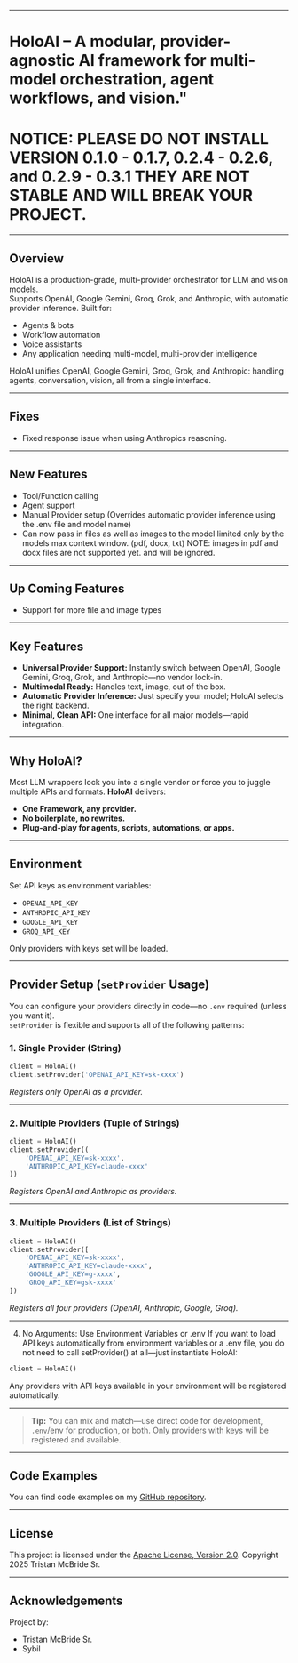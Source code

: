 ﻿
---

# HoloAI – A modular, provider-agnostic AI framework for multi-model orchestration, agent workflows, and vision."


# NOTICE: PLEASE DO NOT INSTALL VERSION 0.1.0 - 0.1.7, 0.2.4 - 0.2.6, and 0.2.9 - 0.3.1 THEY ARE NOT STABLE AND WILL BREAK YOUR PROJECT.

---

## Overview

HoloAI is a production-grade, multi-provider orchestrator for LLM and vision models.  
Supports OpenAI, Google Gemini, Groq, Grok, and Anthropic, with automatic provider inference.
Built for:

* Agents & bots
* Workflow automation
* Voice assistants
* Any application needing multi-model, multi-provider intelligence

HoloAI unifies OpenAI, Google Gemini, Groq, Grok, and Anthropic: handling agents, conversation, vision, all from a single interface.

---

## Fixes

* Fixed response issue when using Anthropics reasoning.

---

## New Features

* Tool/Function calling
* Agent support
* Manual Provider setup (Overrides automatic provider inference using the .env file and model name)
* Can now pass in files as well as images to the model limited only by the models max context window. (pdf, docx, txt) NOTE: images in pdf and docx files are not supported yet. and will be ignored.

---

## Up Coming Features

* Support for more file and image types

---

## Key Features

* **Universal Provider Support:**
  Instantly switch between OpenAI, Google Gemini, Groq, Grok, and Anthropic—no vendor lock-in.
* **Multimodal Ready:**
  Handles text, image, out of the box.
* **Automatic Provider Inference:**
  Just specify your model; HoloAI selects the right backend.
* **Minimal, Clean API:**
  One interface for all major models—rapid integration.

---

## Why HoloAI?

Most LLM wrappers lock you into a single vendor or force you to juggle multiple APIs and formats.
**HoloAI** delivers:

* **One Framework, any provider.**
* **No boilerplate, no rewrites.**
* **Plug-and-play for agents, scripts, automations, or apps.**

---

## Environment

Set API keys as environment variables:

* `OPENAI_API_KEY`
* `ANTHROPIC_API_KEY`
* `GOOGLE_API_KEY`
* `GROQ_API_KEY`

Only providers with keys set will be loaded.

---

## Provider Setup (`setProvider` Usage)

You can configure your providers directly in code—no `.env` required (unless you want it).  
`setProvider` is flexible and supports all of the following patterns:

### 1. **Single Provider (String)**

```python
client = HoloAI()
client.setProvider('OPENAI_API_KEY=sk-xxxx')
````

*Registers only OpenAI as a provider.*

---

### 2. **Multiple Providers (Tuple of Strings)**

```python
client = HoloAI()
client.setProvider((
    'OPENAI_API_KEY=sk-xxxx',
    'ANTHROPIC_API_KEY=claude-xxxx'
))
```

*Registers OpenAI and Anthropic as providers.*

---

### 3. **Multiple Providers (List of Strings)**

```python
client = HoloAI()
client.setProvider([
    'OPENAI_API_KEY=sk-xxxx',
    'ANTHROPIC_API_KEY=claude-xxxx',
    'GOOGLE_API_KEY=g-xxxx',
    'GROQ_API_KEY=gsk-xxxx'
])
```

*Registers all four providers (OpenAI, Anthropic, Google, Groq).*

---

4. No Arguments: Use Environment Variables or .env
If you want to load API keys automatically from environment variables or a .env file,
you do not need to call setProvider() at all—just instantiate HoloAI:

```python
client = HoloAI()
```

Any providers with API keys available in your environment will be registered automatically.

---

> **Tip:**
> You can mix and match—use direct code for development, `.env`/env for production, or both.
> Only providers with keys will be registered and available.

---

## Code Examples

You can find code examples on my [GitHub repository](https://github.com/TristanMcBrideSr/TechBook).

---

## License

This project is licensed under the [Apache License, Version 2.0](LICENSE).
Copyright 2025 Tristan McBride Sr.

---

## Acknowledgements

Project by:
- Tristan McBride Sr.
- Sybil